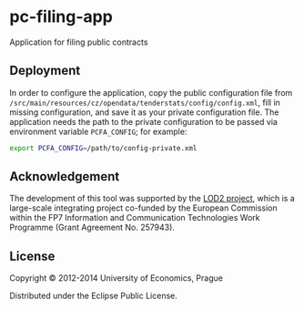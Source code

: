 # pc-filing-app

Application for filing public contracts

## Deployment

In order to configure the application, copy the public configuration file from `/src/main/resources/cz/opendata/tenderstats/config/config.xml`, fill in missing configuration, and save it as your private configuration file. The application needs the path to the private configuration to be passed via environment variable `PCFA_CONFIG`; for example:

```bash
export PCFA_CONFIG=/path/to/config-private.xml
```

## Acknowledgement

The development of this tool was supported by the [LOD2 project](http://lod2.eu/), which is a large-scale integrating project co-funded by the European Commission within the FP7 Information and Communication Technologies Work Programme (Grant Agreement No. 257943).

## License

Copyright &copy; 2012-2014 University of Economics, Prague

Distributed under the Eclipse Public License.